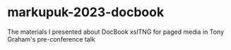 # markupuk-2023-docbook
The materials I presented about DocBook xslTNG for paged media in Tony Graham's pre-conference talk
